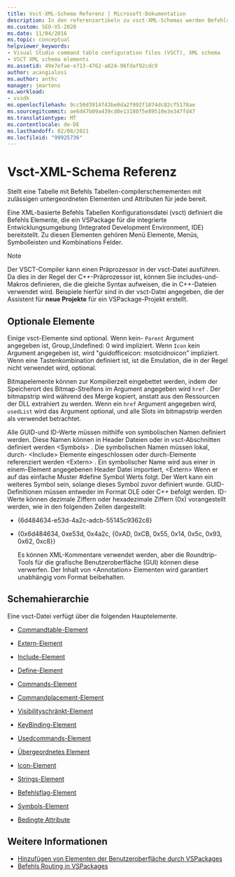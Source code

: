 ```yaml
---
title: Vsct-XML-Schema Referenz | Microsoft-Dokumentation
description: In den referenzartikeln zu vsct-XML-Schemas werden Befehls Tabellen-compilerschemas mit zulässigen untergeordneten Elementen und Attributen beschrieben.
ms.custom: SEO-VS-2020
ms.date: 11/04/2016
ms.topic: conceptual
helpviewer_keywords:
- Visual Studio command table configuration files (VSCT), XML schema
- VSCT XML schema elements
ms.assetid: 49e7efae-e713-4762-a824-96fdaf92cdc9
author: acangialosi
ms.author: anthc
manager: jmartens
ms.workload:
- vssdk
ms.openlocfilehash: 9cc50d3914f43be0da2f992f1074dc82cf5178ae
ms.sourcegitcommit: ae6d47b09a439cd0e13180f5e89510e3e347fd47
ms.translationtype: MT
ms.contentlocale: de-DE
ms.lasthandoff: 02/08/2021
ms.locfileid: "99925736"
---
```

# <a name="vsct-xml-schema-reference"></a>Vsct-XML-Schema Referenz
Stellt eine Tabelle mit Befehls Tabellen-compilerschemementen mit zulässigen untergeordneten Elementen und Attributen für jede bereit.

 Eine XML-basierte Befehls Tabellen Konfigurationsdatei (vsct) definiert die Befehls Elemente, die ein VSPackage für die integrierte Entwicklungsumgebung (Integrated Development Environment, IDE) bereitstellt. Zu diesen Elementen gehören Menü Elemente, Menüs, Symbolleisten und Kombinations Felder.

> [!NOTE]
> Der VSCT-Compiler kann einen Präprozessor in der vsct-Datei ausführen. Da dies in der Regel der C++-Präprozessor ist, können Sie includes-und-Makros definieren, die die gleiche Syntax aufweisen, die in C++-Dateien verwendet wird. Beispiele hierfür sind in der vsct-Datei angegeben, die der Assistent für **neue Projekte** für ein VSPackage-Projekt erstellt.

## <a name="optional-elements"></a>Optionale Elemente
 Einige vsct-Elemente sind optional. Wenn kein- `Parent` Argument angegeben ist, Group_Undefined: 0 wird impliziert. Wenn `Icon` kein Argument angegeben ist, wird "guidofficeicon: msotcidnoicon" impliziert. Wenn eine Tastenkombination definiert ist, ist die Emulation, die in der Regel nicht verwendet wird, optional.

 Bitmapelemente können zur Kompilierzeit eingebettet werden, indem der Speicherort des Bitmap-Streifens im Argument angegeben wird `href` . Der bitmapstrip wird während des Merge kopiert, anstatt aus den Ressourcen der DLL extrahiert zu werden. Wenn ein `href` Argument angegeben wird, `usedList` wird das Argument optional, und alle Slots im bitmapstrip werden als verwendet betrachtet.

 Alle GUID-und ID-Werte müssen mithilfe von symbolischen Namen definiert werden. Diese Namen können in Header Dateien oder in vsct-Abschnitten definiert werden \<Symbols> . Die symbolischen Namen müssen lokal, durch- \<Include> Elemente eingeschlossen oder durch-Elemente referenziert werden \<Extern> . Ein symbolischer Name wird aus einer in einem-Element angegebenen Header Datei importiert, \<Extern> Wenn er auf das einfache Muster #define Symbol Werts folgt. Der Wert kann ein weiteres Symbol sein, solange dieses Symbol zuvor definiert wurde. GUID-Definitionen müssen entweder im Format OLE oder C++ befolgt werden. ID-Werte können dezimale Ziffern oder hexadezimale Ziffern (0x) vorangestellt werden, wie in den folgenden Zeilen dargestellt:

- {6d484634-e53d-4a2c-adcb-55145c9362c8}

- {0x6d484634, 0xe53d, 0x4a2c, {0xAD, 0xCB, 0x55, 0x14, 0x5c, 0x93, 0x62, 0xc8}}

  Es können XML-Kommentare verwendet werden, aber die Roundtrip-Tools für die grafische Benutzeroberfläche (GUI) können diese verwerfen. Der Inhalt von \<Annotation> Elementen wird garantiert unabhängig vom Format beibehalten.

## <a name="schema-hierarchy"></a>Schemahierarchie
 Eine vsct-Datei verfügt über die folgenden Hauptelemente.

- [Commandtable-Element](../extensibility/commandtable-element.md)

- [Extern-Element](../extensibility/extern-element.md)

- [Include-Element](../extensibility/include-element.md)

- [Define-Element](../extensibility/define-element.md)

- [Commands-Element](../extensibility/commands-element.md)

- [Commandplacement-Element](../extensibility/commandplacements-element.md)

- [Visibilityschränkt-Element](../extensibility/visibilityconstraints-element.md)

- [KeyBinding-Element](../extensibility/keybindings-element.md)

- [Usedcommands-Element](../extensibility/usedcommands-element.md)

- [Übergeordnetes Element](../extensibility/parent-element.md)

- [Icon-Element](../extensibility/icon-element.md)

- [Strings-Element](../extensibility/strings-element.md)

- [Befehlsflag-Element](../extensibility/command-flag-element.md)

- [Symbols-Element](../extensibility/symbols-element.md)

- [Bedingte Attribute](../extensibility/vsct-xml-schema-conditional-attributes.md)

## <a name="see-also"></a>Weitere Informationen
- [Hinzufügen von Elementen der Benutzeroberfläche durch VSPackages](../extensibility/internals/how-vspackages-add-user-interface-elements.md)
- [Befehls Routing in VSPackages](../extensibility/internals/command-routing-in-vspackages.md)
